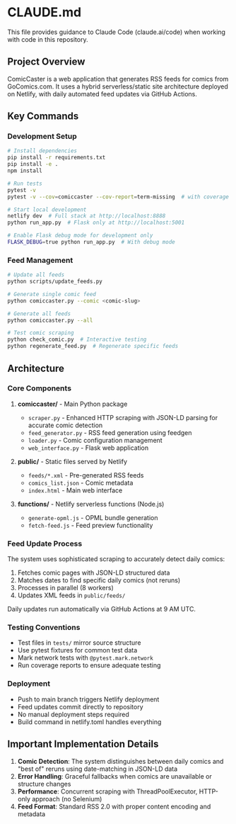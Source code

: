 # CLAUDE.md

This file provides guidance to Claude Code (claude.ai/code) when working with code in this repository.

## Project Overview

ComicCaster is a web application that generates RSS feeds for comics from GoComics.com. It uses a hybrid serverless/static site architecture deployed on Netlify, with daily automated feed updates via GitHub Actions.

## Key Commands

### Development Setup
```bash
# Install dependencies
pip install -r requirements.txt
pip install -e .
npm install

# Run tests
pytest -v
pytest -v --cov=comiccaster --cov-report=term-missing  # with coverage

# Start local development
netlify dev  # Full stack at http://localhost:8888
python run_app.py  # Flask only at http://localhost:5001

# Enable Flask debug mode for development only
FLASK_DEBUG=true python run_app.py  # With debug mode
```

### Feed Management
```bash
# Update all feeds
python scripts/update_feeds.py

# Generate single comic feed
python comiccaster.py --comic <comic-slug>

# Generate all feeds
python comiccaster.py --all

# Test comic scraping
python check_comic.py  # Interactive testing
python regenerate_feed.py  # Regenerate specific feeds
```

## Architecture

### Core Components

1. **comiccaster/** - Main Python package
   - `scraper.py` - Enhanced HTTP scraping with JSON-LD parsing for accurate comic detection
   - `feed_generator.py` - RSS feed generation using feedgen
   - `loader.py` - Comic configuration management
   - `web_interface.py` - Flask web application

2. **public/** - Static files served by Netlify
   - `feeds/*.xml` - Pre-generated RSS feeds
   - `comics_list.json` - Comic metadata
   - `index.html` - Main web interface

3. **functions/** - Netlify serverless functions (Node.js)
   - `generate-opml.js` - OPML bundle generation
   - `fetch-feed.js` - Feed preview functionality

### Feed Update Process

The system uses sophisticated scraping to accurately detect daily comics:
1. Fetches comic pages with JSON-LD structured data
2. Matches dates to find specific daily comics (not reruns)
3. Processes in parallel (8 workers)
4. Updates XML feeds in `public/feeds/`

Daily updates run automatically via GitHub Actions at 9 AM UTC.

### Testing Conventions

- Test files in `tests/` mirror source structure
- Use pytest fixtures for common test data
- Mark network tests with `@pytest.mark.network`
- Run coverage reports to ensure adequate testing

### Deployment

- Push to main branch triggers Netlify deployment
- Feed updates commit directly to repository
- No manual deployment steps required
- Build command in netlify.toml handles everything

## Important Implementation Details

1. **Comic Detection**: The system distinguishes between daily comics and "best of" reruns using date-matching in JSON-LD data
2. **Error Handling**: Graceful fallbacks when comics are unavailable or structure changes
3. **Performance**: Concurrent scraping with ThreadPoolExecutor, HTTP-only approach (no Selenium)
4. **Feed Format**: Standard RSS 2.0 with proper content encoding and metadata